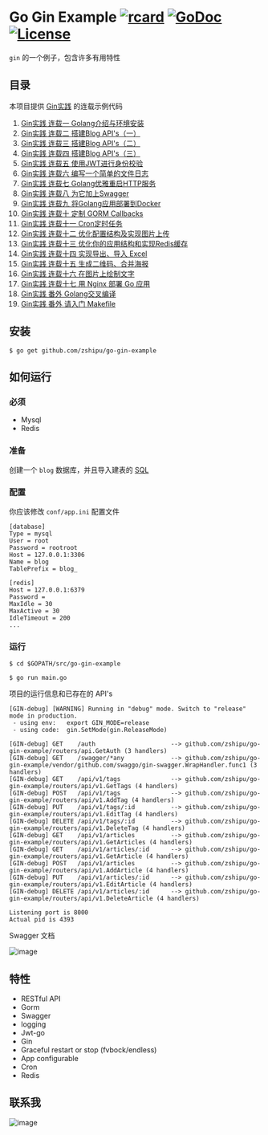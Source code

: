 # Go Gin Example [![rcard](https://goreportcard.com/badge/github.com/zshipu/go-gin-example)](https://goreportcard.com/report/github.com/zshipu/go-gin-example) [![GoDoc](http://img.shields.io/badge/go-documentation-blue.svg?style=flat-square)](https://godoc.org/github.com/zshipu/go-gin-example) [![License](http://img.shields.io/badge/license-mit-blue.svg?style=flat-square)](https://raw.githubusercontent.com/zshipu/go-gin-example/master/LICENSE)

`gin` 的一个例子，包含许多有用特性

## 目录

本项目提供 [Gin实践](https://segmentfault.com/a/1190000013297625) 的连载示例代码

1. [Gin实践 连载一 Golang介绍与环境安装](https://book.zshipu.com/golang/gin/install.html)
2. [Gin实践 连载二 搭建Blog API's（一）](https://book.zshipu.com/golang/gin/api-01.html)
3. [Gin实践 连载三 搭建Blog API's（二）](https://book.zshipu.com/golang/gin/api-02.html)
4. [Gin实践 连载四 搭建Blog API's（三）](https://book.zshipu.com/golang/gin/api-03.html)
5. [Gin实践 连载五 使用JWT进行身份校验](https://book.zshipu.com/golang/gin/jwt.html)
6. [Gin实践 连载六 编写一个简单的文件日志](https://book.zshipu.com/golang/gin/log.html)
7. [Gin实践 连载七 Golang优雅重启HTTP服务](https://book.zshipu.com/golang/gin/reload-http.html)
8. [Gin实践 连载八 为它加上Swagger](https://book.zshipu.com/golang/gin/swagger.html)
9. [Gin实践 连载九 将Golang应用部署到Docker](https://book.zshipu.com/golang/gin/golang-docker.html)
10. [Gin实践 连载十 定制 GORM Callbacks](https://book.zshipu.com/golang/gin/gorm-callback.html)
11. [Gin实践 连载十一 Cron定时任务](https://book.zshipu.com/golang/gin/cron.html)
12. [Gin实践 连载十二 优化配置结构及实现图片上传](https://book.zshipu.com/golang/gin/config-upload.html)
13. [Gin实践 连载十三 优化你的应用结构和实现Redis缓存](https://book.zshipu.com/golang/gin/application-redis.html)
14. [Gin实践 连载十四 实现导出、导入 Excel](https://book.zshipu.com/golang/gin/excel.html)
15. [Gin实践 连载十五 生成二维码、合并海报](https://book.zshipu.com/golang/gin/image.html)
16. [Gin实践 连载十六 在图片上绘制文字](https://book.zshipu.com/golang/gin/font.html)
17. [Gin实践 连载十七 用 Nginx 部署 Go 应用](https://book.zshipu.com/golang/gin/nginx.html)
18. [Gin实践 番外 Golang交叉编译](https://book.zshipu.com/golang/gin/cgo.html)
19. [Gin实践 番外 请入门 Makefile](https://book.zshipu.com/golang/gin/makefile.html)

## 安装
```
$ go get github.com/zshipu/go-gin-example
```

## 如何运行

### 必须

- Mysql
- Redis

### 准备

创建一个 `blog` 数据库，并且导入建表的 [SQL](https://github.com/zshipu/go-gin-example/blob/master/docs/sql/blog.sql)

### 配置

你应该修改 `conf/app.ini` 配置文件

```
[database]
Type = mysql
User = root
Password = rootroot
Host = 127.0.0.1:3306
Name = blog
TablePrefix = blog_

[redis]
Host = 127.0.0.1:6379
Password =
MaxIdle = 30
MaxActive = 30
IdleTimeout = 200
...
```


### 运行
```
$ cd $GOPATH/src/go-gin-example

$ go run main.go 
```

项目的运行信息和已存在的 API's

```
[GIN-debug] [WARNING] Running in "debug" mode. Switch to "release" mode in production.
 - using env:	export GIN_MODE=release
 - using code:	gin.SetMode(gin.ReleaseMode)

[GIN-debug] GET    /auth                     --> github.com/zshipu/go-gin-example/routers/api.GetAuth (3 handlers)
[GIN-debug] GET    /swagger/*any             --> github.com/zshipu/go-gin-example/vendor/github.com/swaggo/gin-swagger.WrapHandler.func1 (3 handlers)
[GIN-debug] GET    /api/v1/tags              --> github.com/zshipu/go-gin-example/routers/api/v1.GetTags (4 handlers)
[GIN-debug] POST   /api/v1/tags              --> github.com/zshipu/go-gin-example/routers/api/v1.AddTag (4 handlers)
[GIN-debug] PUT    /api/v1/tags/:id          --> github.com/zshipu/go-gin-example/routers/api/v1.EditTag (4 handlers)
[GIN-debug] DELETE /api/v1/tags/:id          --> github.com/zshipu/go-gin-example/routers/api/v1.DeleteTag (4 handlers)
[GIN-debug] GET    /api/v1/articles          --> github.com/zshipu/go-gin-example/routers/api/v1.GetArticles (4 handlers)
[GIN-debug] GET    /api/v1/articles/:id      --> github.com/zshipu/go-gin-example/routers/api/v1.GetArticle (4 handlers)
[GIN-debug] POST   /api/v1/articles          --> github.com/zshipu/go-gin-example/routers/api/v1.AddArticle (4 handlers)
[GIN-debug] PUT    /api/v1/articles/:id      --> github.com/zshipu/go-gin-example/routers/api/v1.EditArticle (4 handlers)
[GIN-debug] DELETE /api/v1/articles/:id      --> github.com/zshipu/go-gin-example/routers/api/v1.DeleteArticle (4 handlers)

Listening port is 8000
Actual pid is 4393
```
Swagger 文档

![image](https://i.imgur.com/bVRLTP4.jpg)

## 特性

- RESTful API
- Gorm
- Swagger
- logging
- Jwt-go
- Gin
- Graceful restart or stop (fvbock/endless)
- App configurable
- Cron
- Redis

## 联系我

![image](https://image.zshipu.com/7074be90379a121746146bc4229819f8.jpg)

